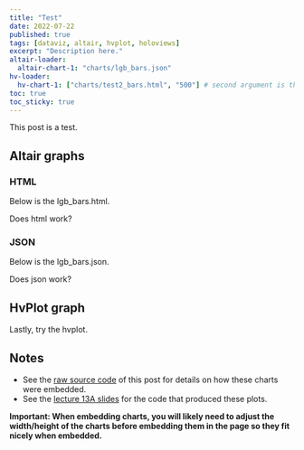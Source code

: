 ```yaml
---
title: "Test"
date: 2022-07-22
published: true
tags: [dataviz, altair, hvplot, holoviews]
excerpt: "Description here."
altair-loader:
  altair-chart-1: "charts/lgb_bars.json"
hv-loader:
  hv-chart-1: ["charts/test2_bars.html", "500"] # second argument is the height
toc: true
toc_sticky: true
---
```


This post is a test.

## Altair graphs

### HTML

Below is the lgb_bars.html.



Does html work?

### JSON

Below is the lgb_bars.json.

<div id="altair-chart-1"></div>

Does json work?


## HvPlot graph

Lastly, try the hvplot.

<div id="hv-chart-1"></div>


## Notes

- See the [raw source code](https://raw.githubusercontent.com/MUSA-550-Fall-2020/github-pages-starter/master/_posts/2019-04-13-measles-charts.md) of this post for details on how these charts were embedded.
- See the [lecture 13A slides](https://github.com/MUSA-550-Fall-2020/week-13/blob/master/lecture-13A.ipynb) for the code that produced these plots.

**Important: When embedding charts, you will likely need to adjust the width/height of the charts before embedding them in the page so they fit nicely when embedded.**
